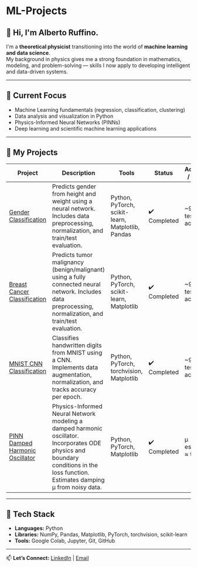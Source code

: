 # ML-Projects

## 👋 Hi, I'm Alberto Ruffino.

I'm a **theoretical physicist** transitioning into the world of **machine learning and data science**.  
My background in physics gives me a strong foundation in mathematics, modeling, and problem-solving — skills I now apply to developing intelligent and data-driven systems.

---

## 🔭 Current Focus
- Machine Learning fundamentals (regression, classification, clustering)
- Data analysis and visualization in Python
- Physics-Informed Neural Networks (PINNs)
- Deep learning and scientific machine learning applications

---

## 🧠 My Projects

| Project | Description | Tools | Status | Accuracy / Result |
|---------|-------------|-------|--------|-----------------|
| [ Gender Classification](https://github.com/albertoruffino/ML-projects/tree/main/Gender-Classification) | Predicts gender from height and weight using a neural network. Includes data preprocessing, normalization, and train/test evaluation. | Python, PyTorch, scikit-learn, Matplotlib, Pandas | ✔️ Completed | ~91% test accuracy |
| [Breast Cancer Classification](https://github.com/albertoruffino/ML-projects/tree/main/Breast_Cancer_Classification) | Predicts tumor malignancy (benign/malignant) using a fully connected neural network. Includes data preprocessing, normalization, and train/test evaluation. | Python, PyTorch, scikit-learn, Matplotlib | ✔️ Completed | ~91% test accuracy |
| [MNIST CNN Classification](https://github.com/albertoruffino/ML-projects/tree/main/MNIST-Digit-Classification) | Classifies handwritten digits from MNIST using a CNN. Implements data augmentation, normalization, and tracks accuracy per epoch. | Python, PyTorch, torchvision, Matplotlib | ✔️ Completed | ~96% test accuracy |
| [PINN Damped Harmonic Oscillator](https://github.com/albertoruffino/ML-projects/tree/main/PINN-Damped-Harmonic-Oscillator) | Physics-Informed Neural Network modeling a damped harmonic oscillator. Incorporates ODE physics and boundary conditions in the loss function. Estimates damping μ from noisy data. | Python, PyTorch, Matplotlib | ✔️ Completed | μ estimated ≈ true μ |

---

## 🧰 Tech Stack
- **Languages:** Python 
- **Libraries:** NumPy, Pandas, Matplotlib, PyTorch, torchvision, scikit-learn   
- **Tools:** Google Colab, Jupyter, Git, GitHub

---

📫 **Let’s Connect:** [LinkedIn](www.linkedin.com/in/alberto-ruffino-b8a527286) | [Email](ruffinoalb@gmail.com)

